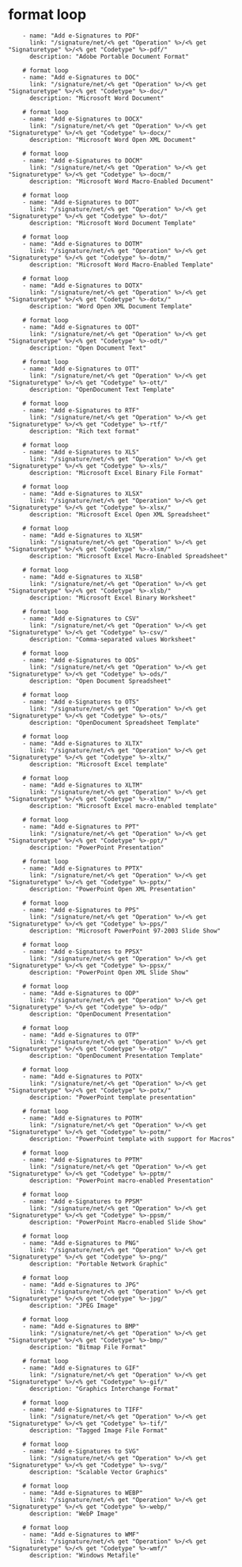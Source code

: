 # format loop
        - name: "Add e-Signatures to PDF"
          link: "/signature/net/<% get "Operation" %>/<% get "Signaturetype" %>/<% get "Codetype" %>-pdf/"
          description: "Adobe Portable Document Format"

        # format loop
        - name: "Add e-Signatures to DOC"
          link: "/signature/net/<% get "Operation" %>/<% get "Signaturetype" %>/<% get "Codetype" %>-doc/"
          description: "Microsoft Word Document"

        # format loop
        - name: "Add e-Signatures to DOCX"
          link: "/signature/net/<% get "Operation" %>/<% get "Signaturetype" %>/<% get "Codetype" %>-docx/"
          description: "Microsoft Word Open XML Document"

        # format loop
        - name: "Add e-Signatures to DOCM"
          link: "/signature/net/<% get "Operation" %>/<% get "Signaturetype" %>/<% get "Codetype" %>-docm/"
          description: "Microsoft Word Macro-Enabled Document"

        # format loop
        - name: "Add e-Signatures to DOT"
          link: "/signature/net/<% get "Operation" %>/<% get "Signaturetype" %>/<% get "Codetype" %>-dot/"
          description: "Microsoft Word Document Template"

        # format loop
        - name: "Add e-Signatures to DOTM"
          link: "/signature/net/<% get "Operation" %>/<% get "Signaturetype" %>/<% get "Codetype" %>-dotm/"
          description: "Microsoft Word Macro-Enabled Template"

        # format loop
        - name: "Add e-Signatures to DOTX"
          link: "/signature/net/<% get "Operation" %>/<% get "Signaturetype" %>/<% get "Codetype" %>-dotx/"
          description: "Word Open XML Document Template"

        # format loop
        - name: "Add e-Signatures to ODT"
          link: "/signature/net/<% get "Operation" %>/<% get "Signaturetype" %>/<% get "Codetype" %>-odt/"
          description: "Open Document Text"

        # format loop
        - name: "Add e-Signatures to OTT"
          link: "/signature/net/<% get "Operation" %>/<% get "Signaturetype" %>/<% get "Codetype" %>-ott/"
          description: "OpenDocument Text Template"

        # format loop
        - name: "Add e-Signatures to RTF"
          link: "/signature/net/<% get "Operation" %>/<% get "Signaturetype" %>/<% get "Codetype" %>-rtf/"
          description: "Rich text format"

        # format loop
        - name: "Add e-Signatures to XLS"
          link: "/signature/net/<% get "Operation" %>/<% get "Signaturetype" %>/<% get "Codetype" %>-xls/"
          description: "Microsoft Excel Binary File Format"

        # format loop
        - name: "Add e-Signatures to XLSX"
          link: "/signature/net/<% get "Operation" %>/<% get "Signaturetype" %>/<% get "Codetype" %>-xlsx/"
          description: "Microsoft Excel Open XML Spreadsheet"

        # format loop
        - name: "Add e-Signatures to XLSM"
          link: "/signature/net/<% get "Operation" %>/<% get "Signaturetype" %>/<% get "Codetype" %>-xlsm/"
          description: "Microsoft Excel Macro-Enabled Spreadsheet"

        # format loop
        - name: "Add e-Signatures to XLSB"
          link: "/signature/net/<% get "Operation" %>/<% get "Signaturetype" %>/<% get "Codetype" %>-xlsb/"
          description: "Microsoft Excel Binary Worksheet"

        # format loop
        - name: "Add e-Signatures to CSV"
          link: "/signature/net/<% get "Operation" %>/<% get "Signaturetype" %>/<% get "Codetype" %>-csv/"
          description: "Comma-separated values Worksheet"

        # format loop
        - name: "Add e-Signatures to ODS"
          link: "/signature/net/<% get "Operation" %>/<% get "Signaturetype" %>/<% get "Codetype" %>-ods/"
          description: "Open Document Spreadsheet"

        # format loop
        - name: "Add e-Signatures to OTS"
          link: "/signature/net/<% get "Operation" %>/<% get "Signaturetype" %>/<% get "Codetype" %>-ots/"
          description: "OpenDocument Spreadsheet Template"

        # format loop
        - name: "Add e-Signatures to XLTX"
          link: "/signature/net/<% get "Operation" %>/<% get "Signaturetype" %>/<% get "Codetype" %>-xltx/"
          description: "Microsoft Excel template"

        # format loop
        - name: "Add e-Signatures to XLTM"
          link: "/signature/net/<% get "Operation" %>/<% get "Signaturetype" %>/<% get "Codetype" %>-xltm/"
          description: "Microsoft Excel macro-enabled template"

        # format loop
        - name: "Add e-Signatures to PPT"
          link: "/signature/net/<% get "Operation" %>/<% get "Signaturetype" %>/<% get "Codetype" %>-ppt/"
          description: "PowerPoint Presentation"

        # format loop
        - name: "Add e-Signatures to PPTX"
          link: "/signature/net/<% get "Operation" %>/<% get "Signaturetype" %>/<% get "Codetype" %>-pptx/"
          description: "PowerPoint Open XML Presentation"

        # format loop
        - name: "Add e-Signatures to PPS"
          link: "/signature/net/<% get "Operation" %>/<% get "Signaturetype" %>/<% get "Codetype" %>-pps/"
          description: "Microsoft PowerPoint 97-2003 Slide Show"

        # format loop
        - name: "Add e-Signatures to PPSX"
          link: "/signature/net/<% get "Operation" %>/<% get "Signaturetype" %>/<% get "Codetype" %>-ppsx/"
          description: "PowerPoint Open XML Slide Show"                              

        # format loop
        - name: "Add e-Signatures to ODP"
          link: "/signature/net/<% get "Operation" %>/<% get "Signaturetype" %>/<% get "Codetype" %>-odp/"
          description: "OpenDocument Presentation"

        # format loop
        - name: "Add e-Signatures to OTP"
          link: "/signature/net/<% get "Operation" %>/<% get "Signaturetype" %>/<% get "Codetype" %>-otp/"
          description: "OpenDocument Presentation Template"

        # format loop
        - name: "Add e-Signatures to POTX"
          link: "/signature/net/<% get "Operation" %>/<% get "Signaturetype" %>/<% get "Codetype" %>-potx/"
          description: "PowerPoint template presentation" 

        # format loop
        - name: "Add e-Signatures to POTM"
          link: "/signature/net/<% get "Operation" %>/<% get "Signaturetype" %>/<% get "Codetype" %>-potm/"
          description: "PowerPoint template with support for Macros" 
          
        # format loop
        - name: "Add e-Signatures to PPTM"
          link: "/signature/net/<% get "Operation" %>/<% get "Signaturetype" %>/<% get "Codetype" %>-pptm/"
          description: "PowerPoint macro-enabled Presentation" 

        # format loop
        - name: "Add e-Signatures to PPSM"
          link: "/signature/net/<% get "Operation" %>/<% get "Signaturetype" %>/<% get "Codetype" %>-ppsm/"
          description: "PowerPoint Macro-enabled Slide Show" 

        # format loop
        - name: "Add e-Signatures to PNG"
          link: "/signature/net/<% get "Operation" %>/<% get "Signaturetype" %>/<% get "Codetype" %>-png/"
          description: "Portable Network Graphic"

        # format loop
        - name: "Add e-Signatures to JPG"
          link: "/signature/net/<% get "Operation" %>/<% get "Signaturetype" %>/<% get "Codetype" %>-jpg/"
          description: "JPEG Image"

        # format loop
        - name: "Add e-Signatures to BMP"
          link: "/signature/net/<% get "Operation" %>/<% get "Signaturetype" %>/<% get "Codetype" %>-bmp/"
          description: "Bitmap File Format"

        # format loop
        - name: "Add e-Signatures to GIF"
          link: "/signature/net/<% get "Operation" %>/<% get "Signaturetype" %>/<% get "Codetype" %>-gif/"
          description: "Graphics Interchange Format"

        # format loop
        - name: "Add e-Signatures to TIFF"
          link: "/signature/net/<% get "Operation" %>/<% get "Signaturetype" %>/<% get "Codetype" %>-tif/"
          description: "Tagged Image File Format"

        # format loop
        - name: "Add e-Signatures to SVG"
          link: "/signature/net/<% get "Operation" %>/<% get "Signaturetype" %>/<% get "Codetype" %>-svg/"
          description: "Scalable Vector Graphics"

        # format loop
        - name: "Add e-Signatures to WEBP"
          link: "/signature/net/<% get "Operation" %>/<% get "Signaturetype" %>/<% get "Codetype" %>-webp/"
          description: "WebP Image"

        # format loop
        - name: "Add e-Signatures to WMF"
          link: "/signature/net/<% get "Operation" %>/<% get "Signaturetype" %>/<% get "Codetype" %>-wmf/"
          description: "Windows Metafile"  